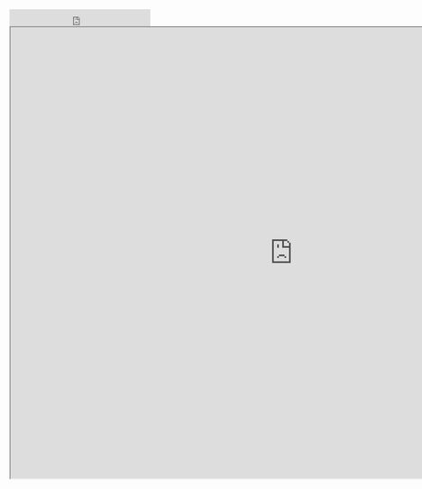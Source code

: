 
<iframe src="https://www.eclipsestatus.io/badge?theme=dark" width="250" height="30" frameborder="0" scrolling="no"></iframe>

<iframe src="https://www.eclipsestatus.io" width="1000" height="800"></iframe>
